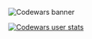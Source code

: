 ![Codewars banner](https://www.codewars.com/users/Madjosz/badges/large)

[![Codewars user stats](https://github.r2v.ch/codewars?user=Madjosz&top_languages=true&hide_clan=true&theme=gradient)](https://www.codewars.com/users/Madjosz)

